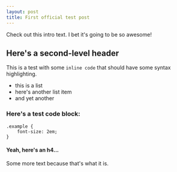 ```yaml
---
layout: post
title: First official test post
---
```


Check out this intro text. I bet it's going to be so awesome!

## Here's a second-level header

This is a test with some `inline code` that should have some syntax highlighting.

- this is a list
- here's another list item
- and yet another

### Here's a test code block:

<pre><code class="language-scss">.example {
    font-size: 2em;
}</code></pre>

#### Yeah, here's an h4...
Some more text because that's what it is.